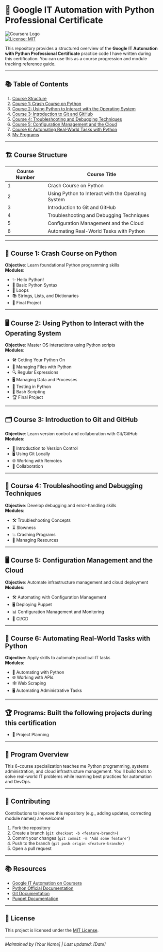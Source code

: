 # 🚀 Google IT Automation with Python Professional Certificate  
![Coursera Logo](https://upload.wikimedia.org/wikipedia/commons/thumb/5/5f/Coursera_logo_%282020%29.svg/78px-Coursera_logo_%282020%29.svg.png)  
[![License: MIT](https://img.shields.io/badge/License-MIT-yellow.svg)](https://opensource.org/licenses/MIT)  

This repository provides a structured overview of the **Google IT Automation with Python Professional Certificate** practice code I have written during this certification. You can use this as a course progression and module tracking reference guide.

---
## 📚 Table of Contents  
1. [Course Structure](#Course-Structure)  
2. [Course 1: Crash Course on Python](#course-1-crash-course-on-python)  
3. [Course 2: Using Python to Interact with the Operating System](#course-2-using-python-to-interact-with-the-operating-system)  
4. [Course 3: Introduction to Git and GitHub](#course-3-introduction-to-git-and-github)  
5. [Course 4: Troubleshooting and Debugging Techniques](#course-4-troubleshooting-and-debugging-techniques)  
6. [Course 5: Configuration Management and the Cloud](#course-5-configuration-management-and-the-cloud)  
7. [Course 6: Automating Real-World Tasks with Python](#course-6-automating-real-world-tasks-with-python)  
8. [My Programs](#Programs)

  
--- 

## 🏗️ Course Structure  
| Course Number | Course Title |  
|---------------|--------------|  
| 1 | Crash Course on Python |  
| 2 | Using Python to Interact with the Operating System |  
| 3 | Introduction to Git and GitHub |  
| 4 | Troubleshooting and Debugging Techniques |  
| 5 | Configuration Management and the Cloud |  
| 6 | Automating Real-World Tasks with Python |  


---

## 📖 Course 1: Crash Course on Python  
**Objective**: Learn foundational Python programming skills  
**Modules**:  
- ✨ Hello Python!  
- 🐍 Basic Python Syntax  
- 🔁 Loops  
- 📚 Strings, Lists, and Dictionaries  
- 🎯 Final Project  

---

## 🖥️ Course 2: Using Python to Interact with the Operating System  
**Objective**: Master OS interactions using Python scripts  
**Modules**:  
- 🛠️ Getting Your Python On  
- 📁 Managing Files with Python  
- 🔍 Regular Expressions  
- 🖥️ Managing Data and Processes  
- 🧪 Testing in Python  
- 🐅 Bash Scripting  
- 🏆 Final Project  

---

## 🗂️ Course 3: Introduction to Git and GitHub  
**Objective**: Learn version control and collaboration with Git/GitHub  
**Modules**:  
- 🔄 Introduction to Version Control  
- 🖥️ Using Git Locally  
- 🌐 Working with Remotes  
- 🤝 Collaboration  

---

## 🐛 Course 4: Troubleshooting and Debugging Techniques  
**Objective**: Develop debugging and error-handling skills  
**Modules**:  
- 🛠️ Troubleshooting Concepts  
- ⏳ Slowness  
- 💥 Crashing Programs  
- 💾 Managing Resources  

---

## 🖥️ Course 5: Configuration Management and the Cloud  
**Objective**: Automate infrastructure management and cloud deployment  
**Modules**:  
- 🛠️ Automating with Configuration Management  
- 🖥️ Deploying Puppet  
- 📊 Configuration Management and Monitoring  
- 🚀 CI/CD  

---

## 🤖 Course 6: Automating Real-World Tasks with Python  
**Objective**: Apply skills to automate practical IT tasks  
**Modules**:  
- 🐍 Automating with Python  
- 🌐 Working with APIs  
- 🕸️ Web Scraping  
- 🖥️ Automating Administrative Tasks  

---

## 🏆 Programs: Built the following projects during this certification  
  
- 📝 Project Planning 

---

## 🌟 Program Overview  
This 6-course specialization teaches me Python programming, systems administration, and cloud infrastructure management. You'll build tools to solve real-world IT problems while learning best practices for automation and DevOps.

---

## 🤝 Contributing  
Contributions to improve this repository (e.g., adding updates, correcting module names) are welcome!  
1. Fork the repository  
2. Create a branch (`git checkout -b <feature-branch>`)  
3. Commit your changes (`git commit -m 'Add some feature'`)  
4. Push to the branch (`git push origin <feature-branch>`)  
5. Open a pull request  

---

## 📚 Resources  
- [Google IT Automation on Coursera](https://www.coursera.org/professional-certificates/google-it-automation)  
- [Python Official Documentation](https://docs.python.org/3/)  
- [Git Documentation](https://git-scm.com/doc)  
- [Puppet Documentation](https://puppet.com/docs)  

---

## 📜 License  
This project is licensed under the [MIT License](LICENSE).  

---

*Maintained by [Your Name] | Last updated: [Date]*  
